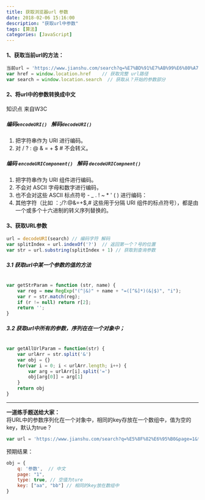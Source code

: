 ```yaml
---
title: 获取浏览器url 参数
date: 2018-02-06 15:16:00
description: "获取url中参数"
tags: [算法]
categories: [JavaScript]
---
```


#### 1、获取当前url的方法： 
```js
当前url = 'https://www.jianshu.com/search?q=%E7%BD%91%E7%AB%99%E6%80%A7%E8%83%BD%E4%BC%98%E5%8C%96&page=1&type=note'
var href = window.location.href    // 获取完整 url路径
var search = window.location.search  // 获取从？开始的参数部分

```
#### 2、将url中的参数转换成中文
 知识点 来自W3C

#####  编码`encodeURI() ` 解码`decodeURI()`
1. 把字符串作为 URI 进行编码。
2. 对 / ? : @ & = + $ #  不会转义。

##### 编码 `encodeURIComponent() `  解码 `decodeURICompnent()`
1. 把字符串作为 URI 组件进行编码。
2. 不会对 ASCII 字母和数字进行编码，
3. 也不会对这些 ASCII 标点符号 - _ . ! ~ * ' ( ) 进行编码：
4. 其他字符（比如 ：;/?:@&=+$,# 这些用于分隔 URI 组件的标点符号），都是由一个或多个十六进制的转义序列替换的。

#### 3、获取URL参数
```js
url = decodeURI(search) // 编码字符 解码
var splitIndex = url.indexOf('?')  // 返回第一个？号的位置
var str = url.substring(splitIndex + 1) // 获取到查询参数

```
##### 3.1 获取url中某一个参数的值的方法
```js

var getStrParam = function (str, name) {
    var reg = new RegExp("(^|&)" + name + "=([^&]*)(&|$)", "i");
    var r = str.match(reg);
    if (r != null) return r[2];
    return '';
}
```
##### 3.2 获取url中所有的参数，序列在在一个对象中；
```js

var getAllUrlParam = function(str) {
    var urlArr = str.split('&')
    var obj = {}
    for(var i = 0; i < urlArr.length; i++) {
        var arg = urlArr[i].split('=')
        obj[arg[0]] = arg[1]
    }
    return obj
}
```
***
**一道练手题送给大家：**   
将URL中的参数序列化在一个对象中，相同的key存放在一个数组中，值为空的key，默认为true？
```js
var url = 'https://www.jianshu.com/search?q=%E5%8F%82%E6%95%B0&page=1&type=&key=aa&key=bb&'
```

预期结果：
```js
obj = {
    q: '参数',  // 中文
    page: "1",
    type: true, // 空值为ture
    key: ["aa", "bb"] // 相同的key放在数组中
}
```